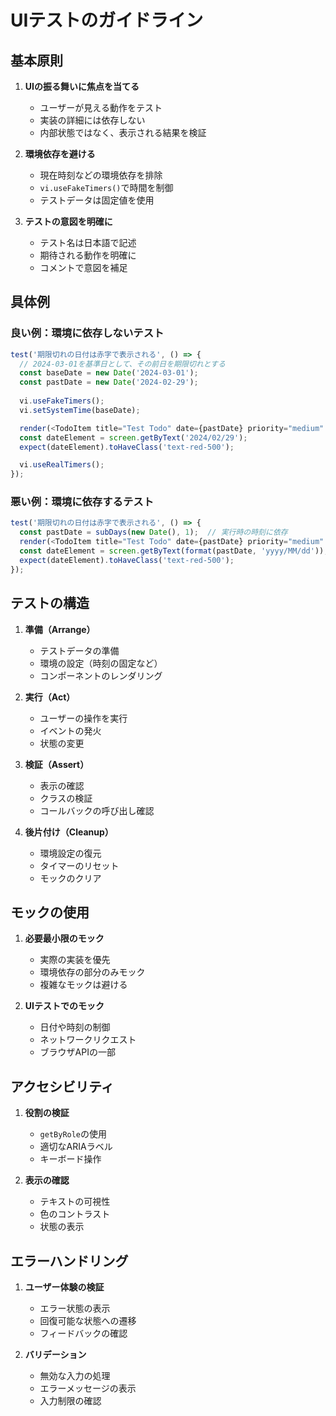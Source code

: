 # UIテストのガイドライン

## 基本原則

1. **UIの振る舞いに焦点を当てる**
   - ユーザーが見える動作をテスト
   - 実装の詳細には依存しない
   - 内部状態ではなく、表示される結果を検証

2. **環境依存を避ける**
   - 現在時刻などの環境依存を排除
   - `vi.useFakeTimers()`で時間を制御
   - テストデータは固定値を使用

3. **テストの意図を明確に**
   - テスト名は日本語で記述
   - 期待される動作を明確に
   - コメントで意図を補足

## 具体例

### 良い例：環境に依存しないテスト

```typescript
test('期限切れの日付は赤字で表示される', () => {
  // 2024-03-01を基準日として、その前日を期限切れとする
  const baseDate = new Date('2024-03-01');
  const pastDate = new Date('2024-02-29');
  
  vi.useFakeTimers();
  vi.setSystemTime(baseDate);

  render(<TodoItem title="Test Todo" date={pastDate} priority="medium" />);
  const dateElement = screen.getByText('2024/02/29');
  expect(dateElement).toHaveClass('text-red-500');

  vi.useRealTimers();
});
```

### 悪い例：環境に依存するテスト

```typescript
test('期限切れの日付は赤字で表示される', () => {
  const pastDate = subDays(new Date(), 1);  // 実行時の時刻に依存
  render(<TodoItem title="Test Todo" date={pastDate} priority="medium" />);
  const dateElement = screen.getByText(format(pastDate, 'yyyy/MM/dd'));
  expect(dateElement).toHaveClass('text-red-500');
});
```

## テストの構造

1. **準備（Arrange）**
   - テストデータの準備
   - 環境の設定（時刻の固定など）
   - コンポーネントのレンダリング

2. **実行（Act）**
   - ユーザーの操作を実行
   - イベントの発火
   - 状態の変更

3. **検証（Assert）**
   - 表示の確認
   - クラスの検証
   - コールバックの呼び出し確認

4. **後片付け（Cleanup）**
   - 環境設定の復元
   - タイマーのリセット
   - モックのクリア

## モックの使用

1. **必要最小限のモック**
   - 実際の実装を優先
   - 環境依存の部分のみモック
   - 複雑なモックは避ける

2. **UIテストでのモック**
   - 日付や時刻の制御
   - ネットワークリクエスト
   - ブラウザAPIの一部

## アクセシビリティ

1. **役割の検証**
   - `getByRole`の使用
   - 適切なARIAラベル
   - キーボード操作

2. **表示の確認**
   - テキストの可視性
   - 色のコントラスト
   - 状態の表示

## エラーハンドリング

1. **ユーザー体験の検証**
   - エラー状態の表示
   - 回復可能な状態への遷移
   - フィードバックの確認

2. **バリデーション**
   - 無効な入力の処理
   - エラーメッセージの表示
   - 入力制限の確認 